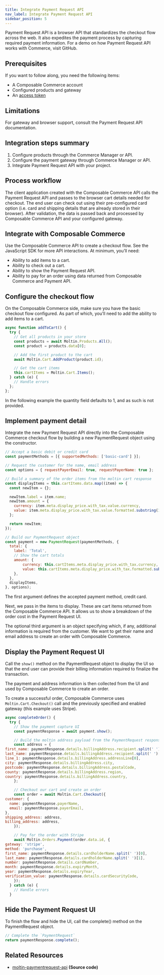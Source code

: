 ```yaml
---
title: Integrate Payment Request API
nav_label: Integrate Payment Request API
sidebar_position: 5
---
```


Payment Request API is a browser API that standardizes the checkout flow across the web. It also expedites the payment process by capturing required payment information. For a demo on how Payment Request API works with Commerce, visit GitHub.

## Prerequisites

If you want to follow along, you need the following items:

- A Composable Commerce account
- Configured products and gateway
- An [access token](/docs/commerce-cloud/api-overview/your-first-api-request#get-an-access-token)

## Limitations

For gateway and browser support, consult the Payment Request API documentation.

## Integration steps summary

1. Configure products through the Commerce Manager or API.
2. Configure the payment gateway through Commerce Manager or API.
3. Integrate Payment Request API with your project.

## Process workflow

The client application created with the Composable Commerce API calls the Payment Request API and passes to the browser cart details needed for checkout. The end user can check out using their pre-configured card option (i.e. card and shipping details that are already stored in their browser). After validation, the data is passed back and processed by Composable Commerce API and your configured gateway.

## Integrate with Composable Commerce

Use the Composable Commerce API to create a checkout flow. See the JavaScript SDK for more API interactions. At minimum, you’ll need:

- Ability to add items to a cart.
- Ability to check out a cart.
- Ability to show the Payment Request API.
- Ability to pay for an order using data returned from Composable Commerce and Payment API.

## Configure the checkout flow

On the Composable Commerce side, make sure you have the basic checkout flow configured. As part of which, you’ll need to add the ability to add items to a cart.

```javascript
async function addToCart() {
  try {
    // Get all products in your store
    const products = await Moltin.Products.All();
    const product = products.data[0];

    // Add the first product to the cart
    await Moltin.Cart.AddProduct(product.id);

    // Get the cart items
    this.cartItems = Moltin.Cart.Items();
  } catch (e) {
    // Handle errors
  };
};
```

In the following example the quantity field defaults to 1, and as such is not provided.

## Implement payment detail

Integrate the new Payment Request API directly into the Composable Commerce checkout flow by building a new PaymentRequest object using the constructor.

```javascript
// Accept a basic debit or credit card
const paymentMethods = [{ supportedMethods: ['basic-card'] }];

// Request the customer for the name, email address
const options = { requestPayerEmail: true, requestPayerName: true };

// Build a summary of the order items from the moltin cart response
const displayItems = this.cartItems.data.map((item) => {
  const newItem = {};

  newItem.label = item.name;
  newItem.amount = {
    currency: item.meta.display_price.with_tax.value.currency,
    value: item.meta.display_price.with_tax.value.formatted.substring(1),
  };

  return newItem;
});

// Build our PaymentRequest object
const payment = new PaymentRequest(paymentMethods, {
  total: {
    label: 'Total',
    // Show the cart totals
    amount: {
        currency: this.cartItems.meta.display_price.with_tax.currency,
        value: this.cartItems.meta.display_price.with_tax.formatted.substring(1),
    },
  },
  displayItems,
}, options);
```

The first argument defines the accepted payment method, credit card.

Next, we pass in the items to display. These are cart items returned from the Composable Commerce API. It allows us to show a breakdown of the order cost in the Payment Request UI.

The optional third argument is an object specifying which, if any, additional information is required from the customer. We want to get their name and email address to create an order with Composable Commerce.

## Display the Payment Request UI

Call the `show()` method on the PaymentRequest object to display the UI so that the end user can provide their billing information required to finalize the transaction.

The payment and address information is then collected from the UI and used by Composable Commerce to create an order.

To create a successful order, Composable Commerce uses `Moltin.Cart.Checkout()` call and the previously specified and enabled gateway (this example uses Stripe).

```javascript
async completeOrder() {
  try {
    // Show the payment capture UI
    const paymentResponse = await payment.show();

    // Build the moltin address payload from the PaymentRequest response
    const address = {
first_name: paymentResponse.details.billingAddress.recipient.split(' ')[0],
last_name: paymentResponse.details.billingAddress.recipient.split(' ')[1],
line_1: paymentResponse.details.billingAddress.addressLine[0],
city: paymentResponse.details.billingAddress.city,
postcode: paymentResponse.details.billingAddress.postalCode,
county: paymentResponse.details.billingAddress.region,
country: paymentResponse.details.billingAddress.country,
    };

    // Checkout our cart and create an order
    const order = await Moltin.Cart.Checkout({
customer: {
  name: paymentResponse.payerName,
  email: paymentResponse.payerEmail,
},
shipping_address: address,
billing_address: address,
    });

    // Pay for the order with Stripe
    await Moltin.Orders.Payment(order.data.id, {
gateway: 'stripe',
method: 'purchase',
first_name: paymentResponse.details.cardholderName.split(' ')[0],
last_name: paymentResponse.details.cardholderName.split(' ')[1],
number: paymentResponse.details.cardNumber,
month: paymentResponse.details.expiryMonth,
year: paymentResponse.details.expiryYear,
verification_value: paymentResponse.details.cardSecurityCode,
    });
  } catch (e) {
    // Handle errors
  }
```

## Hide the Payment Request UI

To finish the flow and hide the UI, call the complete() method on the PaymentRequest object.

```javascript
// Complete the `PaymentRequest`
return paymentResponse.complete();
```

## Related Resources

- [moltin-paymentrequest-api](https://github.com/moltin/moltin-paymentrequest-api) **(Source code)**
